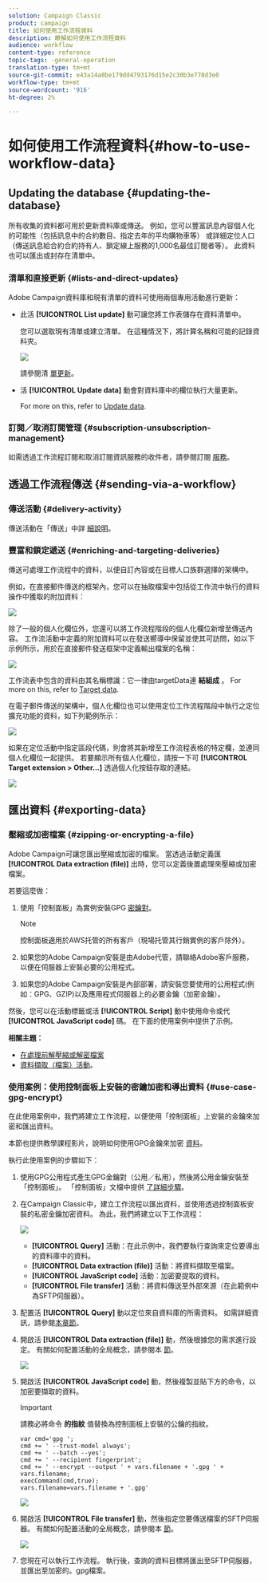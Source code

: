```yaml
---
solution: Campaign Classic
product: campaign
title: 如何使用工作流程資料
description: 瞭解如何使用工作流程資料
audience: workflow
content-type: reference
topic-tags: -general-operation
translation-type: tm+mt
source-git-commit: e43a14a8be179dd4793176d15e2c30b3e778d3e0
workflow-type: tm+mt
source-wordcount: '916'
ht-degree: 2%

---
```



# 如何使用工作流程資料{#how-to-use-workflow-data}

## Updating the database {#updating-the-database}

所有收集的資料都可用於更新資料庫或傳送。 例如，您可以豐富訊息內容個人化的可能性（包括訊息中的合約數目、指定去年的平均購物車等） 或詳細定位人口（傳送訊息給合約合約持有人、鎖定線上服務的1,000名最佳訂閱者等）。 此資料也可以匯出或封存在清單中。

### 清單和直接更新 {#lists-and-direct-updates}

Adobe Campaign資料庫和現有清單的資料可使用兩個專用活動進行更新：

* 此活 **[!UICONTROL List update]** 動可讓您將工作表儲存在資料清單中。

   您可以選取現有清單或建立清單。 在這種情況下，將計算名稱和可能的記錄資料夾。

   ![](assets/s_user_create_list.png)

   請參閱清 [單更新](../../workflow/using/list-update.md)。

* 活 **[!UICONTROL Update data]** 動會對資料庫中的欄位執行大量更新。

   For more on this, refer to [Update data](../../workflow/using/update-data.md).

### 訂閱／取消訂閱管理 {#subscription-unsubscription-management}

如需透過工作流程訂閱和取消訂閱資訊服務的收件者，請參閱訂閱 [服務](../../workflow/using/subscription-services.md)。

## 透過工作流程傳送 {#sending-via-a-workflow}

### 傳送活動 {#delivery-activity}

傳送活動在「傳送」中詳 [細說明](../../workflow/using/delivery.md)。

### 豐富和鎖定遞送 {#enriching-and-targeting-deliveries}

傳送可處理工作流程中的資料，以便自訂內容或在目標人口族群選擇的架構中。

例如，在直接郵件傳送的框架內，您可以在抽取檔案中包括從工作流中執行的資料操作中獲取的附加資料：

![](assets/s_advuser_add_data_postal_mail.png)

除了一般的個人化欄位外，您還可以將工作流程階段的個人化欄位新增至傳送內容。 工作流活動中定義的附加資料可以在發送嚮導中保留並使其可訪問，如以下示例所示，用於在直接郵件發送框架中定義輸出檔案的名稱：

![](assets/s_advuser_using_additional_data.png)

工作流表中包含的資料由其名稱標識：它一律由targetData連 **結組成** 。 For more on this, refer to [Target data](../../workflow/using/data-life-cycle.md#target-data).

在電子郵件傳送的架構中，個人化欄位也可以使用定位工作流程階段中執行之定位擴充功能的資料，如下列範例所示：

![](assets/s_advuser_add_data_email.png)

如果在定位活動中指定區段代碼，則會將其新增至工作流程表格的特定欄，並連同個人化欄位一起提供。 若要顯示所有個人化欄位，請按一下可 **[!UICONTROL Target extension > Other...]** 透過個人化按鈕存取的連結。

![](assets/s_advuser_segment_code_select.png)

## 匯出資料 {#exporting-data}

### 壓縮或加密檔案 {#zipping-or-encrypting-a-file}

Adobe Campaign可讓您匯出壓縮或加密的檔案。 當透過活動定義匯 **[!UICONTROL Data extraction (file)]** 出時，您可以定義後置處理來壓縮或加密檔案。

若要這麼做：

1. 使用「控制面板」為實例安裝GPG [密鑰對](https://docs.adobe.com/content/help/en/control-panel/using/instances-settings/gpg-keys-management.html#encrypting-data)。

   >[!NOTE]
   >
   >控制面板適用於AWS托管的所有客戶（現場托管其行銷實例的客戶除外）。

1. 如果您的Adobe Campaign安裝是由Adobe代管，請聯絡Adobe客戶服務，以便在伺服器上安裝必要的公用程式。
1. 如果您的Adobe Campaign安裝是內部部署，請安裝您要使用的公用程式(例如：GPG、GZIP)以及應用程式伺服器上的必要金鑰（加密金鑰）。

然後，您可以在活動標籤或活 **[!UICONTROL Script]** 動中使用命令或代 **[!UICONTROL JavaScript code]** 碼。 在下面的使用案例中提供了示例。

**相關主題：**

* [在處理前解壓縮或解密檔案](../../workflow/using/importing-data.md#unzipping-or-decrypting-a-file-before-processing)
* [資料擷取（檔案）活動](../../workflow/using/extraction--file-.md)。

### 使用案例：使用控制面板上安裝的密鑰加密和導出資料 {#use-case-gpg-encrypt}

在此使用案例中，我們將建立工作流程，以便使用「控制面板」上安裝的金鑰來加密和匯出資料。

本節也提供教學課程影片，說明如何使用GPG金鑰來加密 [資料](https://experienceleague.adobe.com/docs/campaign-classic-learn/control-panel/instance-settings/gpg-key-management/using-a-gpg-key-to-encrypt-data.html?lang=en#instance-settings)。

執行此使用案例的步驟如下：

1. 使用GPG公用程式產生GPG金鑰對（公用／私用），然後將公用金鑰安裝至「控制面板」。 「控制面板」文檔中提供 [了詳細步驟](https://docs.adobe.com/content/help/en/control-panel/using/instances-settings/gpg-keys-management.html#encrypting-data)。

1. 在Campaign Classic中，建立工作流程以匯出資料，並使用透過控制面板安裝的私密金鑰加密資料。 為此，我們將建立以下工作流程：

   ![](assets/gpg-workflow-encrypt.png)

   * **[!UICONTROL Query]** 活動：在此示例中，我們要執行查詢來定位要導出的資料庫中的資料。
   * **[!UICONTROL Data extraction (file)]** 活動：將資料擷取至檔案。
   * **[!UICONTROL JavaScript code]** 活動：加密要提取的資料。
   * **[!UICONTROL File transfer]** 活動：將資料傳送至外部來源（在此範例中為SFTP伺服器）。

1. 配置活 **[!UICONTROL Query]** 動以定位來自資料庫的所需資料。 如需詳細資訊，請參閱[本章節](../../workflow/using/query.md)。

1. 開啟活 **[!UICONTROL Data extraction (file)]** 動，然後根據您的需求進行設定。 有關如何配置活動的全局概念，請參閱本 [節](../../workflow/using/extraction--file-.md)。

   ![](assets/gpg-data-extraction.png)

1. 開啟活 **[!UICONTROL JavaScript code]** 動，然後複製並貼下方的命令，以加密要擷取的資料。

   >[!IMPORTANT]
   >
   >請務必將命令 **的指紋** 值替換為控制面板上安裝的公鑰的指紋。

   ```
   var cmd='gpg ';
   cmd += ' --trust-model always';
   cmd += ' --batch --yes';
   cmd += ' --recipient fingerprint';
   cmd += ' --encrypt --output ' + vars.filename + '.gpg ' + vars.filename;
   execCommand(cmd,true);
   vars.filename=vars.filename + '.gpg'
   ```

   ![](assets/gpg-script.png)

1. 開啟活 **[!UICONTROL File transfer]** 動，然後指定您要傳送檔案的SFTP伺服器。 有關如何配置活動的全局概念，請參閱本 [節](../../workflow/using/file-transfer.md)。

   ![](assets/gpg-file-transfer.png)

1. 您現在可以執行工作流程。 執行後，查詢的資料目標將匯出至SFTP伺服器，並匯出至加密的。gpg檔案。

